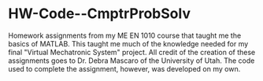 # HW-Code--CmptrProbSolv
Homework assignments from my ME EN 1010 course that taught me the basics of MATLAB. This taught me much of the knowledge needed for my final "Virtual Mechatronic System" project. All credit of the creation of these assignments goes to Dr. Debra Mascaro of the University of Utah. The code used to complete the assignment, however, was developed on my own.
